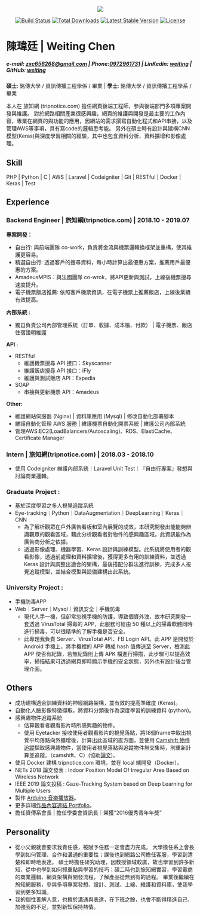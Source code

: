 <p align="center"><img src="https://laravel.com/assets/img/components/logo-laravel.svg"></p>

<p align="center">
<a href="https://travis-ci.org/laravel/framework"><img src="https://travis-ci.org/laravel/framework.svg" alt="Build Status"></a>
<a href="https://packagist.org/packages/laravel/framework"><img src="https://poser.pugx.org/laravel/framework/d/total.svg" alt="Total Downloads"></a>
<a href="https://packagist.org/packages/laravel/framework"><img src="https://poser.pugx.org/laravel/framework/v/stable.svg" alt="Latest Stable Version"></a>
<a href="https://packagist.org/packages/laravel/framework"><img src="https://poser.pugx.org/laravel/framework/license.svg" alt="License"></a>
</p>

# **陳瑋廷 | Weiting Chen**

##### **e-mail**: [zxc656268@gmail.com](zxc656268@gmail.com) | **Phone**:[0972961731](0972961731) | **LinKedin**: [weiting](https://www.linkedin.com/in/jjweiting/) | **GitHub**: [weiting](https://github.com/jjweiting)
**碩士**: 銘傳大學 / 資訊傳播工程學係 / 畢業 | **學士**: 銘傳大學 / 資訊傳播工程學系 / 畢業

本人在 旅知網 (tripnotice.com) 擔任網頁後端工程師，參與後端部門多項專案開發與維護。
對於網路相關產業很感興趣，網頁的維護與開發是最主要的工作內容，專業在網頁的與功能的應用，因網站的需求撰寫自動化程式和API串接，以及管理AWS等事項，具有寫code的邏輯思考能。 另外在碩士時有設計與建構CNN模型(Keras)與深度學習相關的經驗，其中也包含資料分析、資料擴增和影像處理。

## **Skill**
PHP | Python | C | AWS | Laravel | Codeigniter | Git | RESTful | Docker | Keras | Test
## **Experience**
### **Backend Engineer | 旅知網(tripnotice.com) | 2018.10 - 2019.07**

**專案開發：**
 - 自由行: 與前端團隊 co-work，負責將金流與機票邏輯換框架並重構，使其維護更容易。
 - 精選自由行: 透過客戶的搜尋資料，每小時計算出最優惠方案，推薦用戶最優惠的方案。
 - AmadeusMPIS：與法國團隊 co-wrok，將API更新與測試，上線後機票搜尋速度提升。
 - 電子機票飯店推薦: 依照客戶機票資訊，在電子機票上推薦飯店，上線後業績有效提高。

**內部系統 :**
 - 獨自負責公司內部管理系統（訂單、收據、成本帳、付款） | 電子機票、飯店住宿證明維護

**API :**
 - RESTful
   - 維護機票搜尋 API 接口：Skyscanner
   - 維護飯店搜尋 API 接口：iFly
   - 維護與測試飯店 API：Expedia
 - SOAP 
   - 串接與更新機票 API：Amadeus

**Other:** 
 - 維護網站伺服器 (Nginx) | 資料庫應用 (Mysql) | 修改自動化部署腳本
 - 維護自動化管理 AWS 服務 | 維護機票自動化開票系統 | 維護公司內部系統  
 - 管理AWS:EC2(LoadBalancers/Autoscaling)、RDS、ElastiCache、Certificate Manager

### **Intern | 旅知網(tripnotice.com) | 2018.03 - 2018.10**
 - 使用 Codeigniter 維護內部系統｜Laravel Unit Test｜『自由行專案』發想與討論商業邏輯。

### **Graduate Project :**
- 基於深度學習之多人視覺追蹤系統
- Eye-tracking｜Python｜DataAugmentation｜DeepLearning｜Keras｜CNN
   - 為了解析觀眾在戶外廣告看板和室內展覽的成效，本研究開發出能能夠辨識觀眾的觀看區域，藉此分析觀看者對物件的感興趣區域，此資訊能作為廣告商分析之依據。
   - 透過影像處理、機器學習、Keras 設計與訓練模型。此系統將使用者的觀看影像，透過前處理和資料擴增後，獲得更多有用的訓練資料，並透過 Keras 設計與調整出適合的架構，最後搭配分群法進行訓練，完成多人視覺追蹤模型，並結合模型與設備建構出此系統。

### **University Project :**
- 手機防毒APP
- Web｜Server｜Mysql｜資訊安全｜手機防毒
   - 現代人手一機，但卻常忽視手機的防護，導致個資外洩，故本研究開發一套透過 VirusTotal 掃毒的 APP，此服務可經由 50 種以上的掃毒軟體同時進行掃毒，可以很精準的了解手機是否安全。
   - 此專題我負責 Server、VirusTotal API、FB Login API。此 APP 是開發於 Android 手機上，將手機裡的 APP 轉成 hash 值傳送至 Server，檢測此 APP 使否有紀錄，若無紀錄則上傳 APK 檔進行掃描，此步驟可以提高效率，掃描結果可透過網頁即時顯示手機的安全狀態，另外也有設計後台管理介面。

## **Others**
 - 成功建構適合訓練資料的神經網路架構，並有效的提高準確度 (Keras)。
 - 自動化人臉影像特徵擷取，將資料分類後作為深度學習的訓練資料 (python)。
 - 感興趣物件追蹤系統
    - 估算觀看者觀看影片時所感興趣的物件。
    - 使用 Eyetacker 接收使用者觀看影片的視覺落點，將18個frame中取出視覺平均落點向外擴增後，計算出此區域的直方圖，並使用 [Camshift 物件追蹤](http://csie.npu.edu.tw/Seminar/14/paper/A5-3.pdf)擷取感興趣物件，當使用者視覺落點與追蹤物件無交集時，則重新計算並追蹤。（camshift、C）(協助[論文](http://csie.npu.edu.tw/Seminar/14/paper/A5-3.pdf))。
 - 使用 Docker 建構 tripnotice.com 環境，並在 local 端開發（Docker）。
 - NETs 2018 論文發表 : Indoor Position Model Of Irregular Area Based on Wireless Network
 - IEEE 2019 論文投稿 : Gaze-Tracking System based on Deep Learning for Multiple Users 
 - 製作 [Arduino 音樂播放器](https://reurl.cc/oMvG5)。
 - 更多詳細[作品內容連結 Portfolio](https://www.cakeresume.com/jjweiting/portfolio?ref=resume-header-portfolio)。
 - 擔任資傳系會長 | 擔任學委會資訊長｜榮獲“2016優秀青年年獎”

## **Personality**
  - 從小父親就會要求我責任感，被賦予任務一定會盡力完成。 大學擔任系上會長學到如何管理、合作和溝通的重要性；課後也到網路公司擔任客服，學習到清楚和即時地表達。 碩士時擔任研究助理，因教授領域較廣，故也學習到許多新知，從中也學到如何抓重點與學習的技巧；碩二時也到旅知網實習，學習電商的商業邏輯、網頁架構與開發流程，了解產品從無到有的過程。 畢業後繼續在旅知網服務，參與多項專案發想、設計、測試、上線、維護和資料庫，使我學習到更多知識。
  - 我的個性善解人意，也擅於溝通與表達，在下班之餘，也會不斷得精進自己，加強我的不足，並對新知保持熱情。
